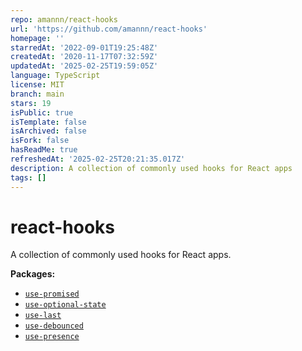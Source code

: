 ```yaml
---
repo: amannn/react-hooks
url: 'https://github.com/amannn/react-hooks'
homepage: ''
starredAt: '2022-09-01T19:25:48Z'
createdAt: '2020-11-17T07:32:59Z'
updatedAt: '2025-02-25T19:59:05Z'
language: TypeScript
license: MIT
branch: main
stars: 19
isPublic: true
isTemplate: false
isArchived: false
isFork: false
hasReadMe: true
refreshedAt: '2025-02-25T20:21:35.017Z'
description: A collection of commonly used hooks for React apps
tags: []
---
```


# react-hooks

A collection of commonly used hooks for React apps.

**Packages:**

- [`use-promised`](./packages/use-promised)
- [`use-optional-state`](./packages/use-optional-state)
- [`use-last`](./packages/use-last)
- [`use-debounced`](./packages/use-debounced)
- [`use-presence`](./packages/use-presence)
